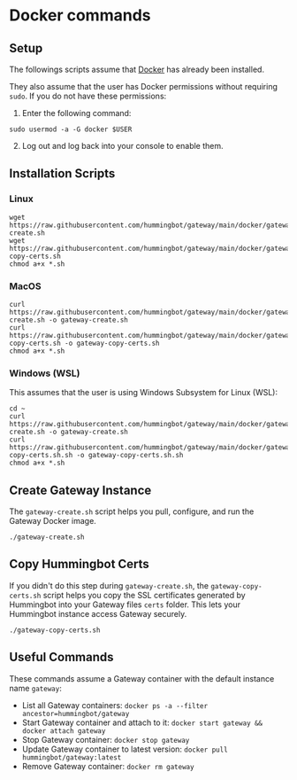# Docker commands

## Setup

The followings scripts assume that [Docker](https://www.docker.com/) has already been installed.

They also assume that the user has Docker permissions without requiring `sudo`. If you do not have these permissions:

1. Enter the following command:

  ```
  sudo usermod -a -G docker $USER
  ```

2. Log out and log back into your console to enable them.

## Installation Scripts

### Linux
```
wget https://raw.githubusercontent.com/hummingbot/gateway/main/docker/gateway-create.sh
wget https://raw.githubusercontent.com/hummingbot/gateway/main/docker/gateway-copy-certs.sh
chmod a+x *.sh
```

### MacOS
```
curl https://raw.githubusercontent.com/hummingbot/gateway/main/docker/gateway-create.sh -o gateway-create.sh
curl https://raw.githubusercontent.com/hummingbot/gateway/main/docker/gateway-copy-certs.sh -o gateway-copy-certs.sh
chmod a+x *.sh
```

### Windows (WSL)

This assumes that the user is using Windows Subsystem for Linux (WSL):

```
cd ~
curl https://raw.githubusercontent.com/hummingbot/gateway/main/docker/gateway-create.sh -o gateway-create.sh
curl https://raw.githubusercontent.com/hummingbot/gateway/main/docker/gateway-copy-certs.sh.sh -o gateway-copy-certs.sh.sh
chmod a+x *.sh
```

## Create Gateway Instance

The `gateway-create.sh` script helps you pull, configure, and run the Gateway Docker image.

```
./gateway-create.sh
```

## Copy Hummingbot Certs

If you didn't do this step during `gateway-create.sh`, the `gateway-copy-certs.sh` script helps you copy the SSL certificates generated by Hummingbot into your Gateway files `certs` folder. This lets your Hummingbot instance access Gateway securely.

```
./gateway-copy-certs.sh
```

## Useful Commands

These commands assume a Gateway container with the default instance name `gateway`:

* List all Gateway containers: `docker ps -a --filter ancestor=hummingbot/gateway`
* Start Gateway container and attach to it: `docker start gateway && docker attach gateway`
* Stop Gateway container: `docker stop gateway`
* Update Gateway container to latest version: `docker pull hummingbot/gateway:latest`
* Remove Gateway container: `docker rm gateway`
